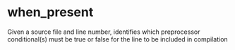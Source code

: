 # when_present
Given a source file and line number, identifies which preprocessor conditional(s) must be true or false for the line to be included in compilation
